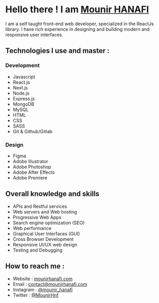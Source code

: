 # Hello there ! I am [Mounir HANAFI](https://mounirhanafi.com)
I am a self taught front-end web developer, specialized in the ReactJs library. I have rich experience in designing and building modern and responsive user interfaces.
## Technologies I use and master :
### Development
* Javascript
* React.js
* Next.js
* Node.js
* Express.js
* MongoDB
* MySQL
* HTML
* CSS
* SASS
* Git & Github/Gitlab
### Design
* Figma
* Adobe Illustrator
* Adobe Photoshop
* Adobe After Effects
* Adobe Premiere
## Overall knowledge and skills
* APIs and Restful services
* Web servers and Web hosting
* Progressive Web Apps
* Search engine optimization (SEO)
* Web performance
* Graphical User Interfaces (GUI)
* Cross Browser Development
* Responsive UI/UX web design
* Testing and Debugging
## How to reach me :
* Website : [mounirhanafi.com](https://mounirhanafi.com)
* Email : contact@mounirhanafi.com
* Instagram : [@mounir_hanafi](https://instagram.com/mounir_hanafi)
* Twitter : [@MounirHnf](https://twitter.com/MounirHnf)
